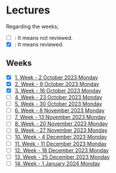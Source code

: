 # Lectures

Regarding the weeks;
- [ ] : It means not reviewed.
- [x] : It means reviewed.

## Weeks
- [x] [1. Week - 2 October 2023 Monday](01_02_10_2023.md)
- [x] [2. Week - 9 October 2023 Monday](02_09_10_2023.md)
- [x] [3. Week - 16 October 2023 Monday](03_16_10_2023.md)
- [ ] [4. Week - 23 October 2023 Monday](04_23_10_2023.md)
- [ ] [5. Week - 30 October 2023 Monday](05_30_10_2023.md)
- [ ] [6. Week - 6 November 2023 Monday](06_06_11_2023.md)
- [ ] [7. Week - 13 November 2023 Monday](07_13_11_2023.md)
- [ ] [8. Week - 20 November 2023 Monday](08_20_11_2023.md)
- [ ] [9. Week - 27 November 2023 Monday](09_27_11_2023.md)
- [ ] [10. Week - 4 December 2023 Monday](10_04_12_2023.md)
- [ ] [11. Week - 11 December 2023 Monday](11_11_12_2023.md)
- [ ] [12. Week - 18 December 2023 Monday](12_18_12_2023.md)
- [ ] [13. Week - 25 December 2023 Monday](13_25_12_2023.md)
- [ ] [14. Week - 1 January 2024 Monday](14_01_01_2024.md)

